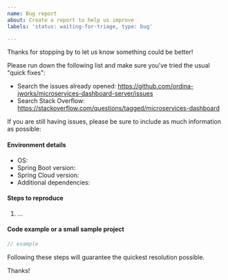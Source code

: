 ```yaml
---
name: Bug report
about: Create a report to help us improve
labels: 'status: waiting-for-triage, type: bug'

---
```


Thanks for stopping by to let us know something could be better!

Please run down the following list and make sure you've tried the usual "quick fixes":

  - Search the issues already opened: https://github.com/ordina-jworks/microservices-dashboard-server/issues
  - Search Stack Overflow: https://stackoverflow.com/questions/tagged/microservices-dashboard

If you are still having issues, please be sure to include as much information as possible:

#### Environment details

  - OS:
  - Spring Boot version:
  - Spring Cloud version:
  - Additional dependencies:

#### Steps to reproduce

  1. ...

#### Code example or a small sample project

```java
// example
```

Following these steps will guarantee the quickest resolution possible.

Thanks!
